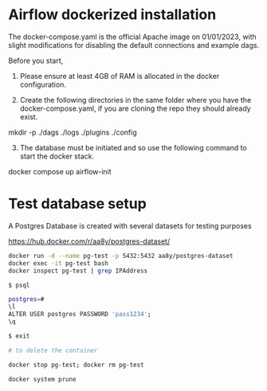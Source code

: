 # Airflow dockerized installation 

The docker-compose.yaml is the official Apache image on 01/01/2023, with slight modifications for disabling the default connections and example dags. 

Before you start, 

1. Please ensure at least 4GB of RAM is allocated in the docker configuration. 

2. Create the following directories in the same folder where you have the docker-compose.yaml, if you are cloning the repo they should already exist. 

mkdir -p ./dags ./logs ./plugins ./config

3. The database must be initiated and so use the following command to start the docker stack. 

docker compose up airflow-init

# Test database setup 

A Postgres Database is created with several datasets for testing purposes 

https://hub.docker.com/r/aa8y/postgres-dataset/

```bash
docker run -d --name pg-test -p 5432:5432 aa8y/postgres-dataset
docker exec -it pg-test bash
docker inspect pg-test | grep IPAddress

$ psql 

postgres=# 
\l
ALTER USER postgres PASSWORD 'pass1234';
\q

$ exit

# to delete the container

docker stop pg-test; docker rm pg-test

docker system prune
```



